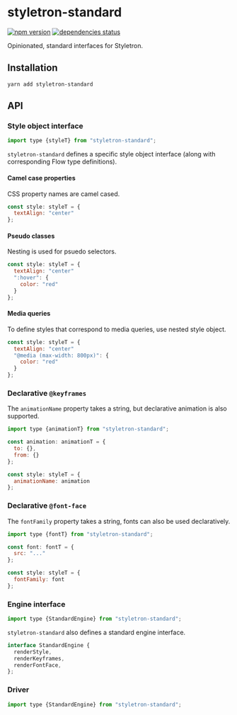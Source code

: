 # styletron-standard

[![npm version][npm-badge]][npm-href] [![dependencies status][deps-badge]][deps-href]

Opinionated, standard interfaces for Styletron.

## Installation

```
yarn add styletron-standard
```

## API

### Style object interface

```js
import type {styleT} from "styletron-standard";
```

`styletron-standard` defines a specific style object interface (along with corresponding Flow type definitions).

#### Camel case properties

CSS property names are camel cased.

```js
const style: styleT = {
  textAlign: "center"
};
```

#### Pseudo classes

Nesting is used for psuedo selectors.

```js
const style: styleT = {
  textAlign: "center"
  ":hover": {
    color: "red"
  }
};
```

#### Media queries

To define styles that correspond to media queries, use nested style object.

```js
const style: styleT = {
  textAlign: "center"
  "@media (max-width: 800px)": {
    color: "red"
  }
};
```

### Declarative `@keyframes`

The `animationName` property takes a string, but declarative animation is also supported.

```js
import type {animationT} from "styletron-standard";

const animation: animationT = {
  to: {},
  from: {}
};

const style: styleT = {
  animationName: animation
};
```

### Declarative `@font-face`

The `fontFamily` property takes a string, fonts can also be used declaratively.

```js
import type {fontT} from "styletron-standard";

const font: fontT = {
  src: "..."
};

const style: styleT = {
  fontFamily: font
};
```

### Engine interface

```js
import type {StandardEngine} from "styletron-standard";
```

`styletron-standard` also defines a standard engine interface.

```js
interface StandardEngine {
  renderStyle,
  renderKeyframes,
  renderFontFace,
};
```

### Driver

```js
import type {StandardEngine} from "styletron-standard";
```

[deps-badge]: https://david-dm.org/rtsao/styletron-standard.svg
[deps-href]: https://david-dm.org/rtsao/styletron-standard
[npm-badge]: https://badge.fury.io/js/styletron-standard.svg
[npm-href]: https://www.npmjs.com/package/styletron-standard
